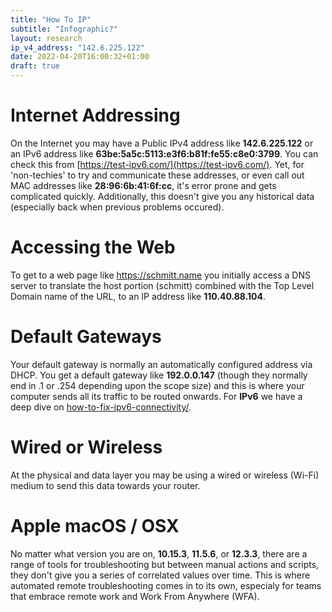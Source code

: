 ```yaml
---
title: "How To IP"
subtitle: "Infographic?"
layout: research
ip_v4_address: "142.6.225.122"
date: 2022-04-20T16:00:32+01:00
draft: true
---
```


# Internet Addressing
On the Internet you may have a Public IPv4 address like **142.6.225.122** or an IPv6 address like **63be:5a5c:5113:e3f6:b81f:fe55:c8e0:3799**. You can check this from [https://test-ipv6.com/](https://test-ipv6.com/). Yet, for 'non-techies' to try and communicate these addresses, or even call out MAC addresses like **28:96:6b:41:6f:cc**, it's error prone and gets complicated quickly. Additionally, this doesn't give you any historical data (especially back when previous problems occured).

# Accessing the Web
To get to a web page like https://schmitt.name you initially access a DNS server to translate the host portion (schmitt) combined with the Top Level Domain name of the URL, to an IP address like **110.40.88.104**. 

# Default Gateways
Your default gateway is normally an automatically configured address via DHCP. You get a default gateway like **192.0.0.147** (though they normally end in .1 or .254 depending upon the scope size) and this is where your computer sends all its traffic to be routed onwards. For **IPv6** we have a deep dive on [how-to-fix-ipv6-connectivity/](/blog/how-to-fix-ipv6-connectivity/).

# Wired or Wireless
At the physical and data layer you may be using a wired or wireless (Wi-Fi) medium to send this data towards your router. 

# Apple macOS / OSX
No matter what version you are on, **10.15.3**, **11.5.6**, or **12.3.3**, there are a range of tools for troubleshooting but between manual actions and scripts, they don't give you a series of correlated values over time. This is where automated remote troubleshooting comes in to its own, especialy for teams that embrace remote work and Work From Anywhere (WFA).
